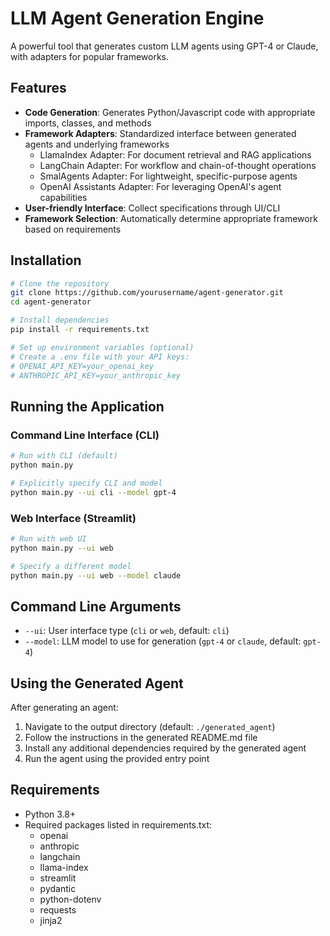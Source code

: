 # LLM Agent Generation Engine

A powerful tool that generates custom LLM agents using GPT-4 or Claude, with adapters for popular frameworks.

## Features

- **Code Generation**: Generates Python/Javascript code with appropriate imports, classes, and methods
- **Framework Adapters**: Standardized interface between generated agents and underlying frameworks
  - LlamaIndex Adapter: For document retrieval and RAG applications
  - LangChain Adapter: For workflow and chain-of-thought operations
  - SmalAgents Adapter: For lightweight, specific-purpose agents
  - OpenAI Assistants Adapter: For leveraging OpenAI's agent capabilities
- **User-friendly Interface**: Collect specifications through UI/CLI
- **Framework Selection**: Automatically determine appropriate framework based on requirements

## Installation

```bash
# Clone the repository
git clone https://github.com/yourusername/agent-generator.git
cd agent-generator

# Install dependencies
pip install -r requirements.txt

# Set up environment variables (optional)
# Create a .env file with your API keys:
# OPENAI_API_KEY=your_openai_key
# ANTHROPIC_API_KEY=your_anthropic_key
```

## Running the Application

### Command Line Interface (CLI)

```bash
# Run with CLI (default)
python main.py

# Explicitly specify CLI and model
python main.py --ui cli --model gpt-4
```

### Web Interface (Streamlit)

```bash
# Run with web UI
python main.py --ui web

# Specify a different model
python main.py --ui web --model claude
```

## Command Line Arguments

- `--ui`: User interface type (`cli` or `web`, default: `cli`)
- `--model`: LLM model to use for generation (`gpt-4` or `claude`, default: `gpt-4`)

## Using the Generated Agent

After generating an agent:

1. Navigate to the output directory (default: `./generated_agent`)
2. Follow the instructions in the generated README.md file
3. Install any additional dependencies required by the generated agent
4. Run the agent using the provided entry point

## Requirements

- Python 3.8+
- Required packages listed in requirements.txt:
  - openai
  - anthropic
  - langchain
  - llama-index
  - streamlit
  - pydantic
  - python-dotenv
  - requests
  - jinja2
